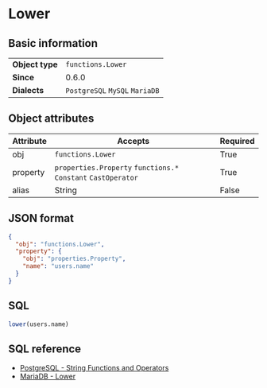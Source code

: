 # Lower

## Basic information

|                 |                                |
|-----------------|--------------------------------|
| **Object type** | `functions.Lower`              |
| **Since**       | 0.6.0                          |
| **Dialects**    | `PostgreSQL` `MySQL` `MariaDB` |


## Object attributes

| Attribute       | Accepts                                                       | Required |
|-----------------|---------------------------------------------------------------|----------|
| obj             | `functions.Lower`                                             | True     |
| property        | `properties.Property` `functions.*` `Constant` `CastOperator` | True     |
| alias           | String                                                        | False    |

## JSON format

```json
{
  "obj": "functions.Lower",
  "property": {
    "obj": "properties.Property",
    "name": "users.name"
  }
}
```

## SQL

```sql
lower(users.name)
```

## SQL reference

- [PostgreSQL - String Functions and Operators](https://www.postgresql.org/docs/current/functions-string.html)
- [MariaDB - Lower](https://mariadb.com/kb/en/lower/)
